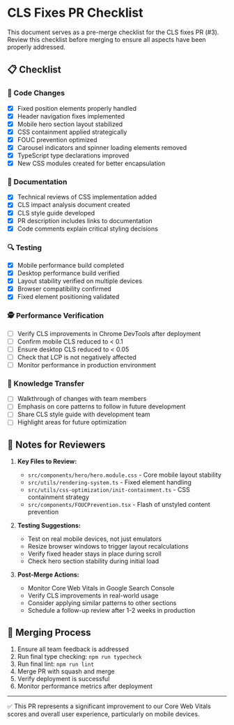 # CLS Fixes PR Checklist

This document serves as a pre-merge checklist for the CLS fixes PR (#3). Review this checklist before merging to ensure all aspects have been properly addressed.

## 📋 Checklist

### 🎯 Code Changes

- [x] Fixed position elements properly handled
- [x] Header navigation fixes implemented
- [x] Mobile hero section layout stabilized
- [x] CSS containment applied strategically
- [x] FOUC prevention optimized
- [x] Carousel indicators and spinner loading elements removed
- [x] TypeScript type declarations improved
- [x] New CSS modules created for better encapsulation

### 📄 Documentation

- [x] Technical reviews of CSS implementation added
- [x] CLS impact analysis document created
- [x] CLS style guide developed
- [x] PR description includes links to documentation
- [x] Code comments explain critical styling decisions

### 🔍 Testing

- [x] Mobile performance build completed
- [x] Desktop performance build verified
- [x] Layout stability verified on multiple devices
- [x] Browser compatibility confirmed
- [x] Fixed element positioning validated

### 🕵️ Performance Verification 

- [ ] Verify CLS improvements in Chrome DevTools after deployment
- [ ] Confirm mobile CLS reduced to < 0.1
- [ ] Ensure desktop CLS reduced to < 0.05
- [ ] Check that LCP is not negatively affected
- [ ] Monitor performance in production environment

### 🧠 Knowledge Transfer

- [ ] Walkthrough of changes with team members
- [ ] Emphasis on core patterns to follow in future development
- [ ] Share CLS style guide with development team
- [ ] Highlight areas for future optimization

## 📝 Notes for Reviewers

1. **Key Files to Review:**
   - `src/components/hero/hero.module.css` - Core mobile layout stability
   - `src/utils/rendering-system.ts` - Fixed element handling
   - `src/utils/css-optimization/init-containment.ts` - CSS containment strategy
   - `src/components/FOUCPrevention.tsx` - Flash of unstyled content prevention

2. **Testing Suggestions:**
   - Test on real mobile devices, not just emulators
   - Resize browser windows to trigger layout recalculations
   - Verify fixed header stays in place during scroll
   - Check hero section stability during initial load

3. **Post-Merge Actions:**
   - Monitor Core Web Vitals in Google Search Console
   - Verify CLS improvements in real-world usage
   - Consider applying similar patterns to other sections
   - Schedule a follow-up review after 1-2 weeks in production

## 🔄 Merging Process

1. Ensure all team feedback is addressed
2. Run final type checking: `npm run typecheck`
3. Run final lint: `npm run lint`
4. Merge PR with squash and merge
5. Verify deployment is successful
6. Monitor performance metrics after deployment

---

✅ This PR represents a significant improvement to our Core Web Vitals scores and overall user experience, particularly on mobile devices.